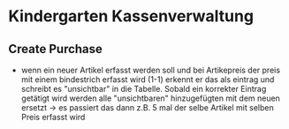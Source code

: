 # Kindergarten Kassenverwaltung

## Create Purchase
- wenn ein neuer Artikel erfasst werden soll und bei Artikepreis der preis mit einem bindestrich erfasst wird (1-1) erkennt er das als eintrag und schreibt es "unsichtbar" in die Tabelle. Sobald ein korrekter Eintrag getätigt wird werden alle "unsichtbaren" hinzugefügten mit dem neuen ersetzt -> es passiert das dann z.B. 5 mal der selbe Artikel mit selben Preis erfasst wird